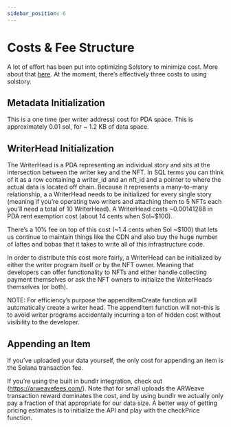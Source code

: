 ```yaml
---
sidebar_position: 6
---
```


# Costs & Fee Structure

A lot of effort has been put into optimizing Solstory to minimize cost. More
about that [here](architecture/optimizations.md). At the moment, there’s
effectively three costs to using solstory.

## Metadata Initialization

This is a one time (per writer address) cost for PDA space. This is
approximately 0.01 sol, for ~ 1.2 KB of data space.

## WriterHead Initialization

The WriterHead is a PDA representing an individual story and sits at the
intersection between the writer key and the NFT. In SQL terms you can think
of it as a row containing a writer_id and an nft_id and a pointer to where
the actual data is located off chain. Because it represents a many-to-many
relationship, a a WriterHead needs to be initialized for every single story
(meaning if you’re operating two writers and attaching them to 5 NFTs each
you’ll need a total of 10 WriterHead).  A WriterHead costs ~0.00141288 in
PDA rent exemption cost (about 14 cents when Sol~$100).

There’s a 10% fee on top of this cost (~1.4 cents when Sol ~$100) that lets us
continue to maintain things like the CDN and also buy the huge number of lattes
and bobas that it takes to write all of this infrastructure code.

In order to distribute this cost more fairly, a WriterHead can be initialized
by either the writer program itself *or* by the NFT owner. Meaning that
developers can offer functionality to NFTs and either handle collecting payment
themselves or ask the NFT owners to initialize the WriterHeads themselves (or both).

NOTE: For efficiency’s purpose the appendItemCreate function will automatically
create a writer head. The appendItem function will not–this is to avoid writer
programs accidentally incurring a ton of hidden cost without visibility to the developer.

## Appending an Item

If you’ve uploaded your data yourself, the only cost for appending an item is
the Solana transaction fee.

If you’re using the built in bundlr integration, check out (https://arweavefees.com/).
Note that for small uploads the ARWeave transaction reward dominates the cost,
and by using bundlr we actually only pay a fraction of that appropriate for our
data size. A better way of getting pricing estimates is to initialize the API
and play with the checkPrice function.

